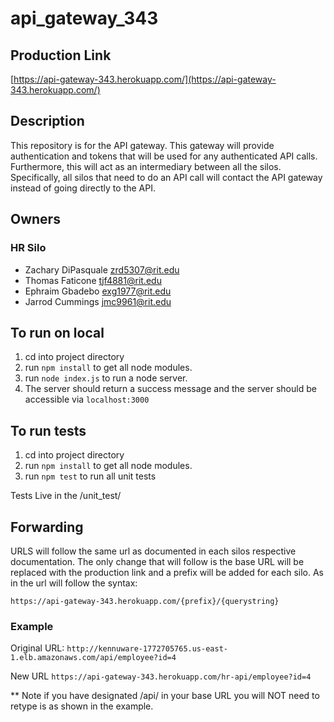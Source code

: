# api_gateway_343

## Production Link
[https://api-gateway-343.herokuapp.com/](https://api-gateway-343.herokuapp.com/)

## Description
This repository is for the API gateway. This gateway will provide authentication and tokens 
that will be used for any authenticated API calls. Furthermore, this will act as an intermediary between
all the silos. Specifically, all silos that need to do an API call will contact the API gateway instead of
going directly to the API.

## Owners

### HR Silo
- Zachary DiPasquale <zrd5307@rit.edu>
- Thomas Faticone <tjf4881@rit.edu>
- Ephraim Gbadebo <exg1977@rit.edu>
- Jarrod Cummings <jmc9961@rit.edu>

## To run on local
1. cd into project directory
2. run `npm install` to get all node modules.
3. run `node index.js` to run a node server.
4. The server should return a success message and the server should be accessible via `localhost:3000`

## To run tests
1. cd into project directory
2. run `npm install` to get all node modules.
3. run `npm test` to run all unit tests

Tests Live in the /unit_test/

## Forwarding

URLS will follow the same url as documented in each silos respective
documentation. The only change that will follow is the base URL will be replaced
with the production link and a prefix will be added for each silo. As in the url will
follow the syntax:

`https://api-gateway-343.herokuapp.com/{prefix}/{querystring}`

### Example

Original URL:
`http://kennuware-1772705765.us-east-1.elb.amazonaws.com/api/employee?id=4`

New URL
`https://api-gateway-343.herokuapp.com/hr-api/employee?id=4`

** Note if you have designated /api/ in your base URL you will NOT need to retype is as shown in the example.
